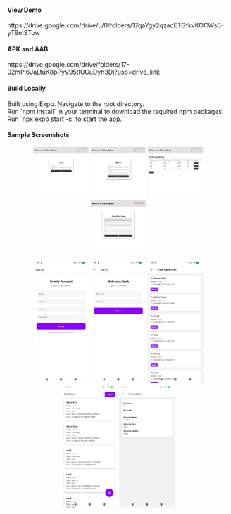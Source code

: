 <h4>View Demo</h4>
https://drive.google.com/drive/u/0/folders/17qaYgy2qzacETGfkvKOCWs6-yT9mSTow

<h4>APK and AAB</h4>
https://drive.google.com/drive/folders/17-02mPl6JaLtuK8pPyV95tIUCuDyh3Dj?usp=drive_link 


<h4>Build Locally</h4>
Built using Expo.
Navigate to the root directory. </br>
Run `npm install` in your terminal to download the required npm packages. </br>
Run `npx expo start -c` to start the app. </br>


<h4>Sample Screenshots</h4>
<p float="left" align="center">
<img src="demo/react-1.png" width=25% height=25%>
<img src="demo/react-2.png" width=25% height=25%>
<img src="demo/react-3.png" width=25% height=25%>
<img src="demo/react-4.png" width=25% height=25%>
</p>

<p float="left" align="center">
<img src="demo/native-1.png" width=25% height=25%>
<img src="demo/native-2.png" width=25% height=25%>
<img src="demo/native-3.png" width=25% height=25%>
<img src="demo/native-4.png" width=25% height=25%>
<img src="demo/native-5.png" width=25% height=25%>
</p>